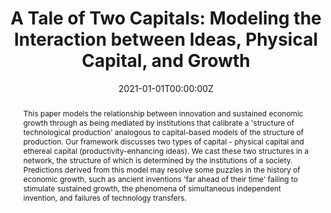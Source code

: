 ---
abstract: This paper models the relationship between innovation and sustained economic growth through as being mediated by institutions that calibrate a 'structure of technological production' analogous to capital-based models of the structure of production. Our framework discusses two types of capital - physical capital and ethereal capital (productivity-enhancing ideas). We cast these two structures in a network, the structure of which is determined by the institutions of a society. Predictions derived from this model may resolve some puzzles in the history of economic growth, such as ancient inventions 'far ahead of their time' failing to stimulate sustained growth, the phenomena of simultaneous independent invention, and failures of technology transfers.

authors:
- Santiago Gangotena
- admin
date: "2021-01-01T00:00:00Z"
url_pdf: "https://papers.ssrn.com/sol3/papers.cfm?abstract_id=2626587"
featured: false
projects: []
publication: 'Under Review'
publication_short: ""
publication_types:
- "2"
summary: This paper models the relationship between innovation and sustained economic growth through as being mediated by institutions that calibrate a 'structure of technological production' analogous to capital-based models of the structure of production. Our framework discusses two types of capital - physical capital and ethereal capital (productivity-enhancing ideas). We cast these two structures in a network, the structure of which is determined by the institutions of a society. Predictions derived from this model may resolve some puzzles in the history of economic growth, such as ancient inventions 'far ahead of their time' failing to stimulate sustained growth, the phenomena of simultaneous independent invention, and failures of technology transfers.
tags:
- increasing returns
- innovation
- growth
- technology
title: "A Tale of Two Capitals: Modeling the Interaction between Ideas, Physical Capital, and Growth"
---